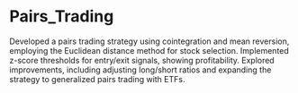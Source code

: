 # Pairs_Trading
Developed a pairs trading strategy using cointegration and mean reversion, employing the Euclidean distance method for stock selection. Implemented z-score thresholds for entry/exit signals, showing profitability. Explored improvements, including adjusting long/short ratios and expanding the strategy to generalized pairs trading with ETFs.
